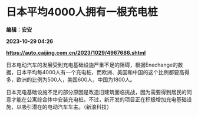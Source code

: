 # 日本平均4000人拥有一根充电桩
**编辑：安安**

**2023-10-29 04:26**

**https://auto.caijing.com.cn/2023/1029/4967686.shtml**

日本电动汽车的发展受到充电基础设施严重不足的阻碍，根据Enechange的数据，日本平均每4000人有一个充电桩，而欧洲、美国和中国的这个比例都要高得多，欧洲的比例为500人，美国600人，中国为1800人。

日本充电基础设施不足的部分原因是改造旧建筑面临挑战，因为需要得到居民的同意才能在公寓综合体中安装充电桩。不过，新开发的项目正在积极增加充电基础设施，以吸引潜在的电动汽车车主。（新浪科技）